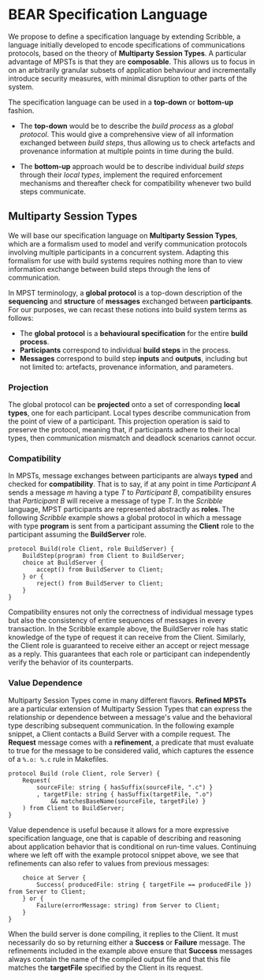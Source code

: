 # BEAR Specification Language

We propose to define a specification language by extending Scribble, a language initially developed to encode specifications of communications protocols, based on the theory of **Multiparty Session Types**. A particular advantage of MPSTs is that they are **composable**. This allows us to focus in on an arbitrarily granular subsets of application behaviour and incrementally introduce security measures, with minimal disruption to other parts of the system.

The specification language can be used in a **top-down** or **bottom-up** fashion. 

* The **top-down** would be to describe the *build process* as a *global protocol*. This would give a comprehensive view of all information exchanged between *build steps*, thus allowing us to check artefacts and provenance information at multiple points in time during the build.

* The **bottom-up** approach would be to describe individual *build steps* through their *local types*, implement the required enforcement mechanisms and thereafter check for compatibility whenever two build steps communicate. 

## Multiparty Session Types

We will base our specification language on **Multiparty Session Types**, which are a formalism used to model and verify communication protocols involving multiple participants in a concurrent system. Adapting this formalism for use with build systems requires nothing more than to view information exchange between build steps through the lens of communication.

In MPST terminology, a **global protocol** is a top-down description of the **sequencing** and **structure** of **messages** exchanged between **participants**. For our purposes, we can recast these notions into build system terms as follows:

- The **global protocol** is a **behavioural specification** for the entire **build process**.
- **Participants** correspond to individual **build steps** in the process.
- **Messages** correspond to build step **inputs** and **outputs**, including but not limited to: artefacts, provenance information, and parameters.

### Projection

The global protocol can be **projected** onto a set of corresponding **local types**, one for each participant. Local types describe communication from the point of view of a participant. This projection operation is said to preserve the protocol, meaning that, if participants adhere to their local types, then communication mismatch and deadlock scenarios cannot occur.


### Compatibility

In MPSTs, message exchanges between participants are always **typed** and checked for **compatibility**. That is to say, if at any point in time *Participant A* sends a message *m* having a type *T* to *Participant B*, compatibility ensures that *Participant B* will receive a message of type *T*. In the *Scribble* language, MPST participants are represented abstractly as **roles**. The following *Scribble* example shows a global protocol in which a message with type **program** is sent from a participant assuming the **Client** role to the participant assuming the **BuildServer** role.

```scribble
protocol Build(role Client, role BuildServer) {
    BuildStep(program) from Client to BuildServer;
    choice at BuildServer {
        accept() from BuildServer to Client;
    } or {
        reject() from BuildServer to Client;
    }
}
```

Compatibility ensures not only the correctness of individual message types but also the consistency of entire sequences of messages in every transaction. In the Scribble example above, the BuildServer role has static knowledge of the type of request it can receive from the Client. Similarly, the Client role is guaranteed to receive either an accept or reject message as a reply. This guarantees that each role or participant can independently verify the behavior of its counterparts.


### Value Dependence

Multiparty Session Types come in many different flavors. **Refined MPSTs** are a particular extension of Multiparty Session Types that can express the relationship or dependence between a message's value and the behavioral type describing subsequent communication. In the following example snippet, a Client contacts a Build Server with a compile request. The **Request** message comes with a **refinement**, a predicate that must evaluate to true for the message to be considered valid, which captures the essence of a `%.o: %.c` rule in Makefiles.

```scribble
protocol Build (role Client, role Server) {
    Request(
        sourceFile: string { hasSuffix(sourceFile, ".c") }
        , targetFile: string { hasSuffix(targetFile, ".o") 
            && matchesBaseName(sourceFile, targetFile) }
    ) from Client to BuildServer;    
}
```

Value dependence is useful because it allows for a more expressive specification language, one that is capable of describing and reasoning about application behavior that is conditional on run-time values. Continuing where we left off with the example protocol snippet above, we see that refinements can also refer to values from previous messages:

```scribble
    choice at Server {
        Success( producedFile: string { targetFile == producedFile }) from Server to Client;
    } or { 
        Failure(errorMessage: string) from Server to Client; 
    }
}
```

When the build server is done compiling, it replies to the Client. It must necessarily do so by returning either a **Success** or **Failure** message. The refinements included in the example above ensure that **Success** messages always contain the name of the compiled output file and that this file matches the **targetFile** specified by the Client in its request.
